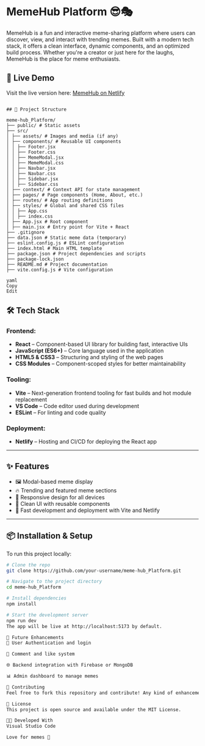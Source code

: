 # MemeHub Platform 😎🎭

MemeHub is a fun and interactive meme-sharing platform where users can discover, view, and interact with trending memes. Built with a modern tech stack, it offers a clean interface, dynamic components, and an optimized build process. Whether you're a creator or just here for the laughs, MemeHub is the place for meme enthusiasts.

## 🚀 Live Demo

Visit the live version here: [MemeHub on Netlify](https://your-netlify-link.netlify.app)

```

## 📁 Project Structure

meme-hub_Platform/
├── public/ # Static assets
├── src/
│ ├── assets/ # Images and media (if any)
│ ├── components/ # Reusable UI components
│ │ ├── Footer.jsx
│ │ ├── Footer.css
│ │ ├── MemeModal.jsx
│ │ ├── MemeModal.css
│ │ ├── Navbar.jsx
│ │ ├── Navbar.css
│ │ ├── Sidebar.jsx
│ │ ├── Sidebar.css
│ ├── context/ # Context API for state management
│ ├── pages/ # Page components (Home, About, etc.)
│ ├── routes/ # App routing definitions
│ ├── styles/ # Global and shared CSS files
│ │ ├── App.css
│ │ ├── index.css
│ ├── App.jsx # Root component
│ ├── main.jsx # Entry point for Vite + React
├── .gitignore
├── data.json # Static meme data (temporary)
├── eslint.config.js # ESLint configuration
├── index.html # Main HTML template
├── package.json # Project dependencies and scripts
├── package-lock.json
├── README.md # Project documentation
├── vite.config.js # Vite configuration

yaml
Copy
Edit

```

## 🛠️ Tech Stack

### Frontend:
- **React** – Component-based UI library for building fast, interactive UIs
- **JavaScript (ES6+)** – Core language used in the application
- **HTML5 & CSS3** – Structuring and styling of the web pages
- **CSS Modules** – Component-scoped styles for better maintainability

### Tooling:
- **Vite** – Next-generation frontend tooling for fast builds and hot module replacement
- **VS Code** – Code editor used during development
- **ESLint** – For linting and code quality

### Deployment:
- **Netlify** – Hosting and CI/CD for deploying the React app

---

## ✨ Features

- 🖼️ Modal-based meme display
- 🔥 Trending and featured meme sections
- 📱 Responsive design for all devices
- 🎨 Clean UI with reusable components
- 🚀 Fast development and deployment with Vite and Netlify

---

## 📦 Installation & Setup

To run this project locally:

```bash
# Clone the repo
git clone https://github.com/your-username/meme-hub_Platform.git

# Navigate to the project directory
cd meme-hub_Platform

# Install dependencies
npm install

# Start the development server
npm run dev
The app will be live at http://localhost:5173 by default.

📌 Future Enhancements
🔐 User Authentication and login

💬 Comment and like system

🌐 Backend integration with Firebase or MongoDB

📊 Admin dashboard to manage memes

🙌 Contributing
Feel free to fork this repository and contribute! Any kind of enhancement, bug fix, or suggestion is welcome.

📄 License
This project is open source and available under the MIT License.

👨‍💻 Developed With
Visual Studio Code

Love for memes 💖
